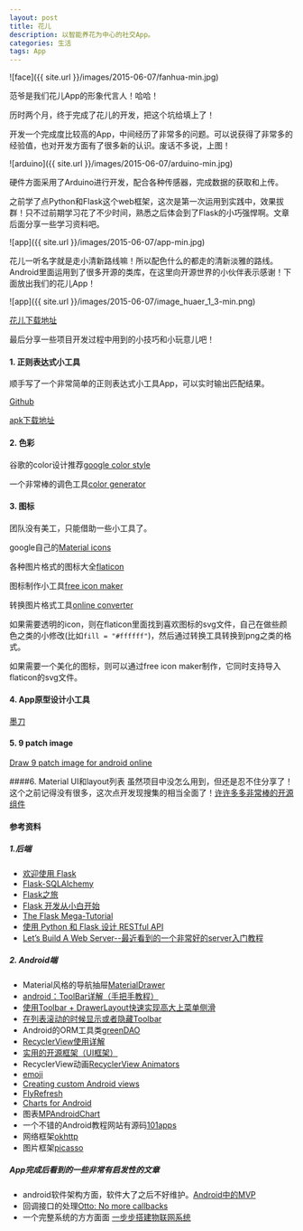 ```yaml
---
layout: post
title: 花儿
description: 以智能养花为中心的社交App。
categories: 生活
tags: App
---
```


![face]({{ site.url }}/images/2015-06-07/fanhua-min.jpg)

范爷是我们花儿App的形象代言人！哈哈！

历时两个月，终于完成了花儿的开发，把这个坑给填上了！

开发一个完成度比较高的App，中间经历了非常多的问题。可以说获得了非常多的经验值，也对开发方面有了很多新的认识。废话不多说，上图！

![arduino]({{ site.url }}/images/2015-06-07/arduino-min.jpg)

硬件方面采用了Arduino进行开发，配合各种传感器，完成数据的获取和上传。

之前学了点Python和Flask这个web框架，这次是第一次运用到实践中，效果拔群！只不过前期学习花了不少时间，熟悉之后体会到了Flask的小巧强悍啊。文章后面分享一些学习资料吧。

![app]({{ site.url }}/images/2015-06-07/app-min.jpg)

花儿一听名字就是走小清新路线嘛！所以配色什么的都走的清新淡雅的路线。Android里面运用到了很多开源的类库，在这里向开源世界的小伙伴表示感谢！下面放出我们的花儿App！

![app]({{ site.url }}/images/2015-06-07/image_huaer_1_3-min.png)

[花儿下载地址](http://7xiq48.com1.z0.glb.clouddn.com/huaer_1_3.apk)

最后分享一些项目开发过程中用到的小技巧和小玩意儿吧！

#### 1. 正则表达式小工具
顺手写了一个非常简单的正则表达式小工具App，可以实时输出匹配结果。

[Github](https://github.com/lugeek/android_regular)

[apk下载地址](http://7xiq48.com1.z0.glb.clouddn.com/regular.apk)

#### 2. 色彩
谷歌的color设计推荐[google color style](https://www.google.com/design/spec/style/color.html#color-color-palette)

一个非常棒的调色工具[color generator](http://coolors.co/browser)

#### 3. 图标
团队没有美工，只能借助一些小工具了。

google自己的[Material icons](https://www.google.com/design/icons/)

各种图片格式的图标大全[flaticon](http://www.flaticon.com/)

图标制作小工具[free icon maker](https://freeiconmaker.com/)

转换图片格式工具[online converter](http://image.online-convert.com/convert-to-png)

如果需要透明的icon，则在flaticon里面找到喜欢图标的svg文件，自己在做些颜色之类的小修改(比如`fill = "#ffffff"`)，然后通过转换工具转换到png之类的格式。

如果需要一个美化的图标，则可以通过free icon maker制作，它同时支持导入flaticon的svg文件。

#### 4. App原型设计小工具
[墨刀](https://xn--ebr05n.com/)

#### 5. 9 patch image
[Draw 9 patch image for android online](http://draw9patch.com/)


####6. Material UI和layout列表
虽然项目中没怎么用到，但还是忍不住分享了！这个之前记得没有很多，这次点开发现搜集的相当全面了！[许许多多非常棒的开源组件](https://github.com/wasabeef/awesome-android-ui)

#### 参考资料
##### 1.后端
+ [欢迎使用 Flask](http://docs.jinkan.org/docs/flask/)
+ [Flask-SQLAlchemy](http://docs.jinkan.org/docs/flask-sqlalchemy/index.html) 
+ [Flask之旅](https://spacewander.github.io/explore-flask-zh/index.html)
+ [Flask 开发从小白开始](http://segmentfault.com/bookmark/1230000001707093)
+ [The Flask Mega-Tutorial](http://blog.miguelgrinberg.com/post/the-flask-mega-tutorial-part-i-hello-world)
+ [使用 Python 和 Flask 设计 RESTful API](http://www.pythondoc.com/flask-restful/first.html)
+ [Let’s Build A Web Server--最近看到的一个非常好的server入门教程](http://ruslanspivak.com/archives.html)

##### 2. Android端
+ Material风格的导航抽屉[MaterialDrawer](https://github.com/mikepenz/MaterialDrawer)
+ [android：ToolBar详解（手把手教程）](http://www.jcodecraeer.com/a/anzhuokaifa/androidkaifa/2014/1118/2006.html)
+ [使用Toolbar + DrawerLayout快速实现高大上菜单侧滑](http://www.jcodecraeer.com/a/anzhuokaifa/androidkaifa/2015/0303/2522.html)
+ [在列表滚动的时候显示或者隐藏Toolbar](http://www.jcodecraeer.com/a/anzhuokaifa/androidkaifa/2015/0317/2612.html)
+ Android的ORM工具类[greenDAO](https://github.com/greenrobot/greenDAO)
+ [RecyclerView使用详解](https://frank-zhu.github.io/android/2015/01/16/android-recyclerview-part-1/)
+ [实用的开源框架（UI框架）](http://www.androidchina.net/1992.html#rd)
+ RecyclerView动画[RecyclerView Animators](https://github.com/wasabeef/recyclerview-animators)
+ [emoji](https://github.com/rockerhieu/emojicon)
+ [Creating custom Android views ](http://www.jayway.com/2012/12/12/creating-custom-android-views-part-4-measuring-and-how-to-force-a-view-to-be-square/)
+ [FlyRefresh](https://github.com/race604/FlyRefresh)
+ [Charts for Android](https://stackoverflow.com/questions/9741300/charts-for-android)
+ 图表[MPAndroidChart](https://github.com/PhilJay/MPAndroidChart)
+ 一个不错的Android教程网站有源码[101apps](http://www.101apps.co.za/)
+ 网络框架[okhttp](https://github.com/square/okhttp)
+ 图片框架[picasso](https://github.com/square/picasso)


##### App完成后看到的一些非常有启发性的文章
+ android软件架构方面，软件大了之后不好维护。[Android中的MVP](http://zhengxiaopeng.com/2015/02/06/Android%E4%B8%AD%E7%9A%84MVP/)
+ 回调接口的处理[Otto: No more callbacks](http://segmentfault.com/a/1190000002811995)
+ 一个完整系统的方方面面 [一步步搭建物联网系统](https://github.com/phodal/designiot)
